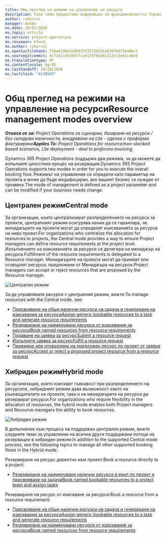 ```yaml
---
title: Общ преглед на режими на управление на ресурси
description: Тази тема предоставя информация за функционалността Управление на ресурс Dynamics 365 Project Operations.
author: ruhercul
manager: Annbe
ms.date: 10/01/2020
ms.topic: article
ms.service: project-operations
ms.reviewer: kfend
ms.author: ruhercul
ms.openlocfilehash: 73ba6190e2e366f22372102d14d26f6d71ba0bc1
ms.sourcegitcommit: 4cf1dc1561b92fca4175f0b3813133c5e63ce8e6
ms.translationtype: HT
ms.contentlocale: bg-BG
ms.lasthandoff: 10/28/2020
ms.locfileid: "4118505"
---
```

# <a name="resource-management-modes-overview"></a><span data-ttu-id="14c9e-103">Общ преглед на режими на управление на ресурси</span><span class="sxs-lookup"><span data-stu-id="14c9e-103">Resource management modes overview</span></span>

<span data-ttu-id="14c9e-104">_**Отнася се за:** Project Operations за сценарии, базирани на ресурси / без складови наличности, внедряване на Lite - сделка с проформа фактуриране_</span><span class="sxs-lookup"><span data-stu-id="14c9e-104">_**Applies To:** Project Operations for resource/non-stocked based scenarios, Lite deployment - deal to proforma invoicing_</span></span>


<span data-ttu-id="14c9e-105">Dynamics 365 Project Operations поддържа два режима, за да можете да изпълните цялостния процес на резервация.</span><span class="sxs-lookup"><span data-stu-id="14c9e-105">Dynamics 365 Project Operations supports two modes in order for you to execute the overall booking flow.</span></span> <span data-ttu-id="14c9e-106">Режимът на управление се определя като параметър на проекта и може да бъде модифициран, ако вашият бизнес се нуждае от промяна.</span><span class="sxs-lookup"><span data-stu-id="14c9e-106">The mode of management is defined as a project parameter and can be modified if your business needs change.</span></span>    

## <a name="central-mode"></a><span data-ttu-id="14c9e-107">Централен режим</span><span class="sxs-lookup"><span data-stu-id="14c9e-107">Central mode</span></span>
<span data-ttu-id="14c9e-108">За организации, които централизират разпределението на ресурси за проекти, централният режим осигурява начин да се гарантира, че мениджърите на проекти могат да определят изискванията за ресурси на ниво проект.</span><span class="sxs-lookup"><span data-stu-id="14c9e-108">For organizations who centralize the allocation for resources to projects, the Central mode provides a way to ensure Project managers can define resource requirements at the project level.</span></span> <span data-ttu-id="14c9e-109">Изпълнението на изискванията за ресурси се делегира на мениджър на ресурси.</span><span class="sxs-lookup"><span data-stu-id="14c9e-109">Fulfillment of the resource requirements is delegated to a Resource manager.</span></span> <span data-ttu-id="14c9e-110">Мениджърите на проекти могат да приемат или отхвърлят ресурси, предложени от Мениджъра на ресурси.</span><span class="sxs-lookup"><span data-stu-id="14c9e-110">Project managers can accept or reject resources that are proposed by the Resource manager.</span></span>

![Централен режим](./media/resource-management-central.png)

<span data-ttu-id="14c9e-112">За да управлявате ресурси с централния режим, вижте:</span><span class="sxs-lookup"><span data-stu-id="14c9e-112">To manage resources with the Central mode, see:</span></span>

- [<span data-ttu-id="14c9e-113">Присвояване на общи налични ресурси на задача и генериране на изисквания за ресурси</span><span class="sxs-lookup"><span data-stu-id="14c9e-113">Assign generic bookable resources to a task and generate resource requirements</span></span>](https://docs.microsoft.com/dynamics365/project-service/assign-generic-bookable-resource)
- [<span data-ttu-id="14c9e-114">Резервиране на наименувани ресурси от изисквания за ресурси</span><span class="sxs-lookup"><span data-stu-id="14c9e-114">Book named resources from resource requirements</span></span>](https://docs.microsoft.com/dynamics365/project-service/book-named-resource)
- [<span data-ttu-id="14c9e-115">Подаване на заявка за ресурс</span><span class="sxs-lookup"><span data-stu-id="14c9e-115">Submit a resource request</span></span>](https://docs.microsoft.com/dynamics365/project-service/submit-resource-request)
- [<span data-ttu-id="14c9e-116">Изпълнете заявка за ресурс</span><span class="sxs-lookup"><span data-stu-id="14c9e-116">Fulfill a resource request</span></span>](https://docs.microsoft.com/dynamics365/project-service/resource-management-fulfill-requests)
- [<span data-ttu-id="14c9e-117">Приемане или отхвърляне на предложен ресурс по проект от заявка за ресурс</span><span class="sxs-lookup"><span data-stu-id="14c9e-117">Accept or reject a proposed project resource from a resource request</span></span>](https://docs.microsoft.com/dynamics365/project-service/accept-reject-proposed-resource)

## <a name="hybrid-mode"></a><span data-ttu-id="14c9e-118">Хибриден режим</span><span class="sxs-lookup"><span data-stu-id="14c9e-118">Hybrid mode</span></span>
<span data-ttu-id="14c9e-119">За организации, които изискват гъвкавост при разпределението на ресурсите, хибридният режим дава възможност както на ръководителите на проекти, така и на мениджърите на ресурси да резервират ресурси.</span><span class="sxs-lookup"><span data-stu-id="14c9e-119">For organizations who require flexibility in the allocation of resources, the hybrid mode enables both Project managers and Resource managers the ability to book resources.</span></span>

![Хибриден режим](./media/resource-management-hybrid.png)

<span data-ttu-id="14c9e-121">В допълнение към процеса на поддържан централен режим, вижте следните теми за управление на всички други поддържани потоци на резервации в хибриден режим:</span><span class="sxs-lookup"><span data-stu-id="14c9e-121">In addition to the supported Central mode process, see the following topics to manage all other supported booking flows in the Hybrid mode:</span></span>

<span data-ttu-id="14c9e-122">Резервиране на ресурс директно към проект:</span><span class="sxs-lookup"><span data-stu-id="14c9e-122">Book a resource directly to a project:</span></span>
- [<span data-ttu-id="14c9e-123">Резервиране на наименувани налични ресурси в екип по проект и присвояване на задачи</span><span class="sxs-lookup"><span data-stu-id="14c9e-123">Book named bookable resources to a project team and assign tasks</span></span>](https://docs.microsoft.com/dynamics365/project-service/assign-named-bookable-resource)

<span data-ttu-id="14c9e-124">Резервиране на ресурс от изискване за ресурси:</span><span class="sxs-lookup"><span data-stu-id="14c9e-124">Book a resource from a resource requirement:</span></span>
- [<span data-ttu-id="14c9e-125">Присвояване на общи налични ресурси на задача и генериране на изисквания за ресурси</span><span class="sxs-lookup"><span data-stu-id="14c9e-125">Assign generic bookable resources to a task and generate resource requirements</span></span>](https://docs.microsoft.com/dynamics365/project-service/assign-generic-bookable-resource)
- [<span data-ttu-id="14c9e-126">Резервиране на наименувани ресурси от изисквания за ресурси</span><span class="sxs-lookup"><span data-stu-id="14c9e-126">Book named resources from resource requirements</span></span>](https://docs.microsoft.com/dynamics365/project-service/book-named-resource)
